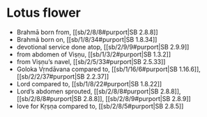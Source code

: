 # Lotus flower

* Brahmā born from, [[sb/2/8/8#purport|SB 2.8.8]]
* Brahmā born on, [[sb/1/8/34#purport|SB 1.8.34]]
* devotional service done atop, [[sb/2/9/9#purport|SB 2.9.9]]
* from abdomen of Viṣṇu, [[sb/1/3/2#purport|SB 1.3.2]]
* from Viṣṇu’s navel, [[sb/2/5/33#purport|SB 2.5.33]]
* Goloka Vṛndāvana compared to, [[sb/1/16/6#purport|SB 1.16.6]], [[sb/2/2/37#purport|SB 2.2.37]]
* Lord compared to, [[sb/1/8/22#purport|SB 1.8.22]]
* Lord’s abdomen sprouted, [[sb/2/8/8#purport|SB 2.8.8]], [[sb/2/8/8#purport|SB 2.8.8]], [[sb/2/8/9#purport|SB 2.8.9]]
* love for Kṛṣṇa compared to, [[sb/2/8/5#purport|SB 2.8.5]]
